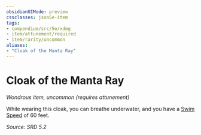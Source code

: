 ```yaml
---
obsidianUIMode: preview
cssclasses: json5e-item
tags:
- compendium/src/5e/xdmg
- item/attunement/required
- item/rarity/uncommon
aliases: 
- "Cloak of the Manta Ray"
---
```

# Cloak of the Manta Ray
*Wondrous item, uncommon (requires attunement)*  


While wearing this cloak, you can breathe underwater, and you have a [Swim Speed](swim-speed-xphb.md) of 60 feet.

*Source: SRD 5.2*